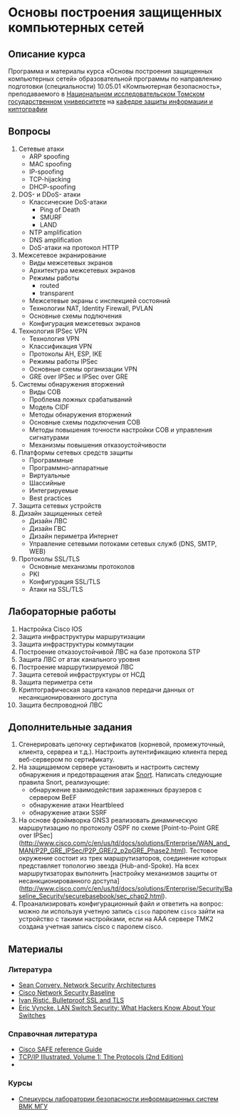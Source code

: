 # Основы построения защищенных компьютерных сетей

## Описание курса

Программа и материалы курса «Основы построения защищенных компьютерных сетей»
образовательной программы по направлению подготовки (специальности)
10.05.01 «Компьютерная безопасность», преподаваемого в [Национальном исследовательском Томском государственном университете](http://www.tsu.ru) на [кафедре защиты информации и киптографии](http://isc.tsu.ru)

## Вопросы

1. Сетевые атаки
    * ARP spoofing
    * MAC spoofing
    * IP-spoofing
    * TCP-hijacking
    * DHCP-spoofing
2. DOS- и DDoS- атаки
    * Классические DoS-атаки
      * Ping of Death
      * SMURF
      * LAND
    * NTP amplification
    * DNS amplification
    * DoS-атаки на протокол HTTP
3. Межсетевое экранирование
    * Виды межсетевых экранов
    * Архитектура межсетевых экранов
    * Режимы работы
      * routed
      * transparent
    * Межсетевые экраны с инспекцией состояний
    * Технологии NAT, Identity Firewall, PVLAN
    * Основные схемы подлючения
    * Конфигурация межсетевых экранов
4. Технология IPSec VPN
    * Технология VPN
    * Классификация VPN
    * Протоколы AH, ESP, IKE
    * Режимы работы IPSec
    * Основные схемы организации VPN
    * GRE over IPSec и IPSec over GRE
5. Системы обнаружения вторжений
    * Виды СОВ
    * Проблема ложных срабатываний
    * Модель CIDF 
    * Методы обнаружения вторжений
    * Основные схемы подключения СОВ
    * Методы повышения точности настройки СОВ и управления сигнатурами
    * Механизмы повышения отказоустойчивости
6. Платформы сетевых средств защиты
    * Программные
    * Программно-аппаратные
    * Виртуальные 
    * Шассийные
    * Интегрируемые
    * Best practices
7. Защита сетевых устройств 
8. Дизайн защищенных сетей
    * Дизайн ЛВС
    * Дизайн ГВС
    * Дизайн периметра Интернет
    * Управление сетевыми потоками сетевых служб (DNS, SMTP, WEB)
9. Протоколы SSL/TLS
    * Основные механизмы протоколов
    * PKI
    * Конфигурация SSL/TLS
    * Атаки на SSL/TLS
    
## Лабораторные работы

1. Настройка Cisco IOS
2. Защита инфраструктуры маршрутизации
3. Защита инфраструктуры коммутации
4. Построение отказоустойчивой ЛВС на базе протокола STP
5. Защита ЛВС от атак канального уровня
6. Построение маршрутизируемой ЛВС
7. Защита сетевой инфраструктуры от НСД
8. Защита периметра сети
9. Криптографическая защита каналов передачи данных от несанкционированного доступа
10. Защита беспроводной ЛВС

## Дополнительные задания
1. Сгенерировать цепочку сертификатов (корневой, промежуточный, клиента, сервреа и т.д.). Настроить аутентификацию клиента перед веб-сервером по сертификату.
2. На защищаемом сервере установить и настроить систему обнаружения и предотвращения атак [Snort](https://www.snort.org/). Написать следующие правила Snort, реализующие:
      * обнаружение взаимодействия зараженных браузеров с сервером BeEF
      * обнаружение атаки Heartbleed
      * обнаружение атаки SSRF
3. На основе фрэймворка GNS3 реализовать динамическую маршрутизацию по протоколу OSPF по схеме [Point-to-Point GRE over IPSec] (http://www.cisco.com/c/en/us/td/docs/solutions/Enterprise/WAN_and_MAN/P2P_GRE_IPSec/P2P_GRE/2_p2pGRE_Phase2.html). Тестовое окружение состоит из трех маршрутизаторов, соединение которых представляет топологию звезда (Hub-and-Spoke). На всех маршрутизаторах выполнить [настройку механизмов защиты от несанкционированного доступа] (http://www.cisco.com/c/en/us/td/docs/solutions/Enterprise/Security/Baseline_Security/securebasebook/sec_chap2.html). 
4. Проанализировать конфигурационный файл и ответить на вопрос: можно ли используя учетную запись `cisco` паролем `cisco`
зайти на устройство с такими настройками, если на AAA сервере TMK2 создана учетная запись cisco с паролем cisco.

## Материалы

### Литература
* [Sean Convery. Network Security Architectures](http://www.amazon.com/Network-Security-Architectures-Networking-Technology/dp/158714297X)
* [Cisco Network Security Baseline](http://www.cisco.com/c/en/us/td/docs/solutions/Enterprise/Security/Baseline_Security/securebasebook.html)
* [Ivan Ristić. Bulletproof SSL and TLS](https://www.feistyduck.com/books/bulletproof-ssl-and-tls/)
* [Eric Vyncke. LAN Switch Security: What Hackers Know About Your Switches](http://www.amazon.com/LAN-Switch-Security-Hackers-Switches/dp/1587052563)

### Справочная литература
* [Cisco SAFE reference Guide](http://www.cisco.com/c/en/us/td/docs/solutions/Enterprise/Security/SAFE_RG/SAFE_rg.html)
* [TCP/IP Illustrated. Volume 1: The Protocols (2nd Edition)](http://www.amazon.com/gp/product/0321336313/)
* 
### Курсы
* [Спецкурсы лаборатории безопасности информационных систем ВМК МГУ](http://course.secsem.ru/lections)
